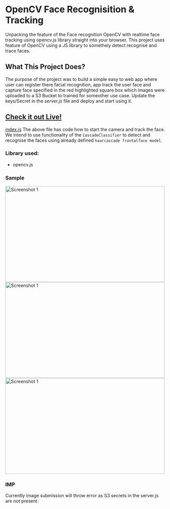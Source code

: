 # OpenCV Face Recognisition & Tracking

Unpacking the feature of the Face recognition OpenCV with realtime face tracking using opencv.js library straight into your browser.
This project uses feature of OpenCV using a JS library to somethely detect recognise and trace faces.

## What This Project Does?
The purpose of the project was to build a simple easy to web app where user can register there facial recognition, app track the user face and capture face specified in the red highlighted square box which images were uploaded to a S3 Bucket to trained for someother use case.
Update the keys/Secret in the *server.js* file and deploy and start using it.

## [Check it out Live!](https://opencv-face-tracking.herokuapp.com/)

[index.js](assets/js/index.js) 
The above file has code how to start the camera and track the face.
We intend to use functionality of the `CascadeClassifier` to detect and recognise the faces using already defined `haarcascade frontalface model`.

### Library used:
* opencv.js

### Sample
<img src="https://github.com/harshitsidhwa/opencvjs-face-tracking/blob/master/screenshots/Screenshot-1.png?raw=true" width="500" height="300" title="Screenshot 1">
<img src="https://github.com/harshitsidhwa/opencvjs-face-tracking/blob/master/screenshots/Screenshot-2.png?raw=true" width="500" height="300" title="Screenshot 1">
<img src="https://github.com/harshitsidhwa/opencvjs-face-tracking/blob/master/screenshots/Screenshot-3.png?raw=true" width="500" height="300" title="Screenshot 1">

### IMP
Currently image submission will throw error as S3 secrets in the server.js are not present.
